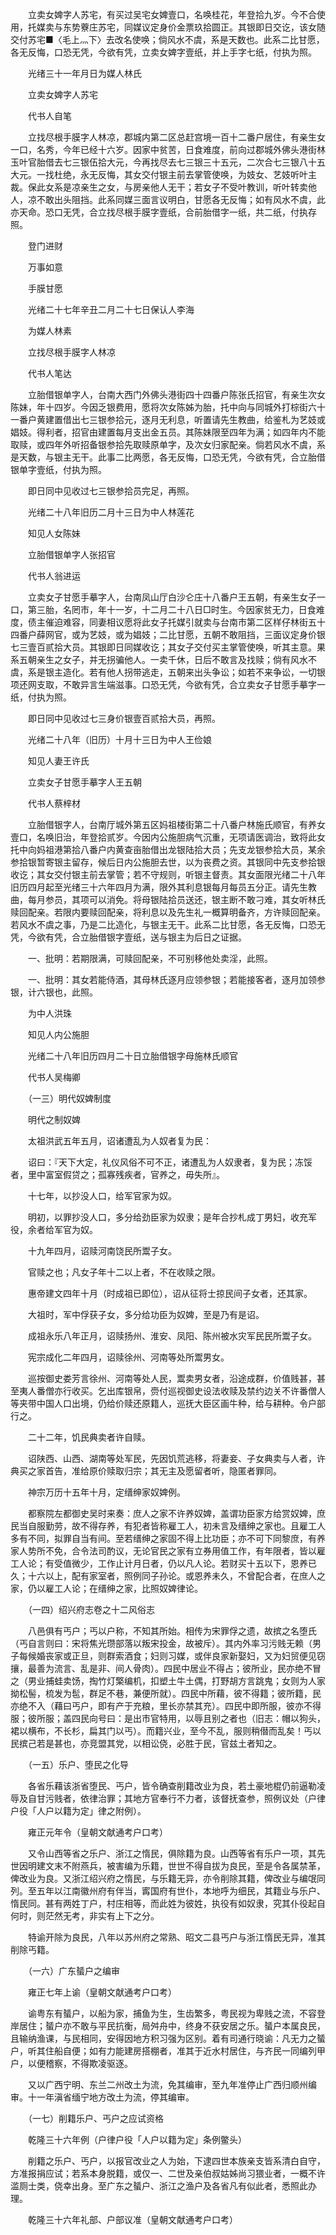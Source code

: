 <!-- { "loadSidebar": true } -->
　　立卖女婢字人苏宅，有买过吴宅女婢壹口，名唤桂花，年登拾九岁。今不合使用，托媒卖与东势藔庄苏宅，同媒议定身价金票玖拾圆正。其银即日交讫，该女随交付苏宅■〈毛上灬下〉去改名使唤；倘风水不虞，系是天数也。此系二比甘愿，各无反悔，口恐无凭，今欲有凭，立卖女婢字壹纸，并上手字七纸，付执为照。

　　光绪三十一年月日为媒人林氏

　　立卖女婢字人苏宅

　　代书人自笔

　　立找尽根手膜字人林凉，郡城内第二区总赶宫境一百十二番户居住，有亲生女一口，名秀，今年已经十六岁。因家中贫苦，日食难度，前向过郡城外佛头港街林玉叶官胎借去七三银伍拾大元，今再找尽去七三银三十五元，二次合七三银八十五大元。一找杜绝，永无反悔，其女交付银主前去掌管使唤，为妓女、艺妓听叶主裁。保此女系是凉亲生之女，与房亲他人无干；若女子不受叶教训，听叶转卖他人，凉不敢出头阻挡。此系同媒三面言议明白，甘愿各无反悔；如有风水不虞，此亦天命。恐口无凭，合立找尽根手膜字壹纸，合前胎借字一纸，共二纸，付执存照。

　　登门进财

　　万事如意

　　手膜甘愿

　　光绪二十七年辛丑二月二十七日保认人李海

　　为媒人林素

　　立找尽根手膜字人林凉

　　代书人笔达

　　立胎借银单字人，台南大西门外佛头港街四十四番户陈张氏招官，有亲生次女陈妹，年十四岁。今因乏银费用，愿将次女陈姊为胎，托中向与同城外打棕街六十一番户黄建置借出七三银参拾元，逐月无利息，听置请先生教曲，给鉴札为艺妓或娼妓。得利者，招官由建置每月支出金五员。其陈妹限至四年为满；如四年内不能取赎，或四年外听招备银参拾先取赎原单字，及次女归家配亲。倘若风水不虞，系是天数，与银主无干。此事二比两愿，各无反悔，口恐无凭，今欲有凭，合立胎借银单字壹纸，付执为照。

　　即日同中见收过七三银参拾员完足，再照。

　　光绪二十八年旧历二月十三日为中人林莲花

　　知见人女陈妹

　　立胎借银单字人张招官

　　代书人翁进运

　　立卖女子甘愿手摹字人，台南凤山厅白沙仑庄十八番户王五朝，有亲生女子一口，第三胎，名罔市，年十一岁，十二月二十八日□时生。今因家贫无力，日食难度，债主催迫难容，同妻相议愿将此女子托媒引就卖与台南市第二区样仔林街五十四番户薛网官，或为艺妓，或为娼妓；二比甘愿，五朝不敢阻挡，三面议定身价银七三壹百贰拾大员。其银即日同媒收讫；其女子交付买主掌管使唤，听其主意。果系五朝亲生之女子，并无拐骗他人。一卖千休，日后不敢言及找赎；倘有风水不虞，系是银主造化。若有他人拐带逃走，五朝来出头争讼；如若不来争讼，一切银项还网支取，不敢异言生端滋事。口恐无凭，今欲有凭，合立卖女子甘愿手摹字一纸，付执为照。

　　即日同中见收过七三身价银壹百贰拾大员，再照。

　　光绪二十八年（旧历）十月十三日为中人王俭娘

　　知见人妻王许氏

　　立卖女子甘愿手摹字人王五朝

　　代书人蔡梓材

　　立胎借银字人，台南厅城外第五区妈祖楼街第二十八番户林施氏顺官，有养女壹口，名唤旧治，年登拾贰岁。今因内公施胆病气沉重，无项请医调治，致将此女托中向妈祖港第拾八番户内黄查亩胎借出龙银陆拾大员；先支龙银参拾大员，某余参拾银暂寄银主留存，候后日内公施胆去世，以为丧费之资。其银同中先支参拾银收讫；其女交付银主前去掌管；若不守规则，听银主督责。其女面限光绪二十八年旧历四月起至光绪三十六年四月为满，限外其利息银每月每员五分正。请先生教曲，每月参员，其项可以消免。将母银陆拾员送还，银主断不敢刁难，其女听林氏赎回配亲。若限内要赎回配亲，将利息以及先生礼一概算明备齐，方许赎回配亲。若风水不虞之事，乃是二比造化，与银主无干。此系二比甘愿，各无反悔，口恐无凭，今欲有凭，合立胎借银字壹纸，送与银主为后日之证据。

　　一、批明：若期限满，可赎回配亲，不可别移他处卖淫，此照。

　　一、批明：其女若能侍酒，其母林氏逐月应领参银；若能接客者，逐月加领参银，计六银也，此照。

　　为中人洪珠

　　知见人内公施胆

　　光绪二十八年旧历四月二十日立胎借银字母施林氏顺官

　　代书人吴梅卿

　　（一三）明代奴婢制度

　　明代之制奴婢

　　太祖洪武五年五月，诏诸遭乱为人奴者复为民：

　　诏曰：『天下大定，礼仪风俗不可不正，诸遭乱为人奴隶者，复为民；冻馁者，里中富室假贷之；孤寡残疾者，官养之，毋失所』。

　　十七年，以抄没人口，给军官家为奴。

　　明初，以罪抄没人口，多分给劲臣家为奴隶；是年合抄札成丁男妇，收充军役，余者给军官为奴。

　　十九年四月，诏赎河南饶民所鬻子女。

　　官赎之也；凡女子年十二以上者，不在收赎之限。

　　惠帝建文四年十月（时成祖已即位），诏从征将士掠民间子女者，还其家。

　　大祖时，军中俘获子女，多分给功臣为奴婢，至是乃有是诏。

　　成祖永乐八年正月，诏赎扬州、淮安、凤阳、陈州被水灾军民民所鬻子女。

　　宪宗成化二年四月，诏赎徐州、河南等处所鬻男女。

　　巡按御史娄芳言徐州、河南等处人民，鬻卖男女者，沿途成群，价值贱甚，甚至夷人番僧亦行收买。乞出库银帛，赍付巡视御史设法收赎及禁约边关不许番僧人等夹带中国人口出境，仍给价赎还原籍人，巡抚大臣区画牛种，给与耕种。令户部行之。

　　二十二年，饥民典卖者许自赎。

　　诏陕西、山西、湖南等处军民，先因饥荒逃移，将妻妾、子女典卖与人者，许典买之家首告，准给原价赎取归宗；其无主及愿留者听，隐匿者罪同。

　　神宗万历十五年十月，定缙绅家奴婢例。

　　都察院左都御史吴时来奏：庶人之家不许养奴婢，盖谓功臣家方给赏奴婢，庶民当自服勤劳，故不得存养，有犯者皆称雇工人，初未言及缙绅之家也。且雇工人多有不同，拟罪自当有间。至若缙绅之家固不得上比功臣；亦不可下同黎庶，有养家人势所不免，合令法司酌议，无论官民之家有立券用值工作，有年限者，皆以雇工人论；有受值微少，工作止计月日者，仍以凡人论。若财买十五以下，恩养已久；十六以上，配有家室者，照例同子孙论。或恩养未久，不曾配合者，在庶人之家，仍以雇工人论；在缙绅之家，比照奴婢律论。

　　（一四）绍兴府志卷之十二风俗志

　　八邑俱有丐户；丐以户称，不知其所始。相传为宋罪俘之遗，故摈之名堕氏（丐自言则曰：宋将焦光瓒部落以叛宋投金，故被斥）。其内外率习污贱无赖（男子每候婚丧家或正旦，则群索酒食；妇则习媒，或伴良家新娶妇，又为妇贸便见窃攘，最善为流言、乱是非、间人骨肉）。四民中居业不得占；彼所业，民亦绝不冒之（男业捕蛙卖饧，掏竹灯檠编机，扣塑土牛土偶，打野胡方言跳鬼；女则为人家拗松髻，梳发为髢，群足不巷，兼便所就）。四民中所藉，彼不得籍；彼所籍，民亦绝不入（藉曰丐户，即有产于充粮，里长亦禁其充）。四民中即所服，彼亦不得服；彼所服；盖四民向号曰：是出市官特用，以辱且别之者也（旧志：帽以狗头，裙以横布，不长杉，扁其门以丐）。而籍兴业，至今不乱，服则稍僣而乱矣！丐以民摈己若是甚也，亦竞盟其党，以相讼侥，必胜于民，官兹土者知之。

　　（一五）乐户、堕民之化导

　　各省乐藉该浙省堕民、丐户，皆令确查削籍改业为良，若土豪地棍仍前逼勒凌辱及自甘污贱者，依律治罪；其地方官奉行不力者，该督抚查参，照例议处（户律户役「人户以籍为定」律之附例）。

　　雍正元年令（皇朝文献通考户口考）

　　又令山西等省之乐户、浙江之惰民，俱除籍为良。山西等省有乐户一项，其先世因明建文末不附燕兵，被害编为乐籍，世世不得自拔为良民，至是令各属禁革，俾改业为良。又浙江绍兴府之惰民，与乐籍无异，亦令削除其籍，俾改业与编氓同列。至五年以江南徽州府有伴当，寗国府有世仆，本地呼为细民，其籍业与乐户、惰民同。甚有两姓丁户，村庄相等，而此姓为彼姓，执役有如奴隶，究其仆役起自何时，则茫然无考，非实有上下之分。

　　特谕开除为良民，八年以苏州府之常熟、昭文二县丐户与浙江惰民无异，准其削除丐籍。

　　（一六）广东蜑户之编审

　　雍正七年上谕（皇朝文献通考户口考）

　　谕粤东有蜑户，以船为家，捕鱼为生，生齿繁多，粤民视为卑贱之流，不容登岸居住；蜑户亦不敢与平民抗衡，局舛舟中，终身不获安居之乐。蜑户本属良民，且输纳渔课，与民相同，安得因地方积习强为区别。着有司通行晓谕：凡无力之蜑户，听其住船自便；如有力能建房搭棚者，准其于近水村居住，与齐民一同编列甲户，以便稽察，不得欺凌驱逐。

　　又以广西宁明、东兰二州改土为流，免其编审，至九年准停止广西归顺州编审。十一年滇省缅宁地方改土为流，停其编审。

　　（一七）削籍乐户、丐户之应试资格

　　乾隆三十六年例（户律户役「人户以籍为定」条例鳖头）

　　削籍之乐户、丐户，以报官改业之人为始，下逮四世本族亲支皆系清白自守，方准报捐应试；若系本身脱籍，或仅一、二世及亲伯叔姑姊尚习猥业者，一概不许滥厕士类，侥幸出身。至广东之蜑户、浙江之渔户及各省凡有似此者，悉照此办理。

　　乾隆三十六年礼部、户部议准（皇朝文献通考户口考）

